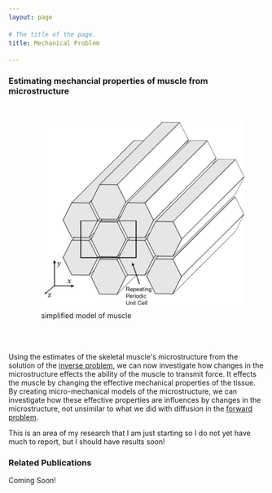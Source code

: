 ```yaml
---
layout: page

# The title of the page.
title: Mechanical Problem

---
```

### Estimating mechancial properties of muscle from microstructure

<figure style="float: right; padding-top:20px;  padding-left:20px; padding-bottom:50px;">
<img src="/assets/img/muscle_schematic.png"  width="400">     
<figcaption>simplified model of muscle</figcaption>
</figure>

Using the estimates of the skeletal muscle's microstructure from the solution of the [inverse problem](/pages/inverse-problem/), we can now investigate how changes in the microstructure effects the ability of the muscle to transmit force. It effects the muscle by changing the effective mechanical properties of the tissue. By creating micro-mechanical models of the microstructure, we can investigate how these effective properties are influences by changes in the microstructure, not unsimilar to what we did with diffusion in the [forward problem](/pages/forward-problem/). 

This is an area of my research that I am just starting so I do not yet have much to report, but I should have results soon!

### Related Publications

Coming Soon!
